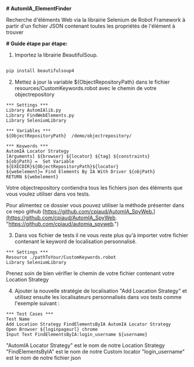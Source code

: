 **# AutomIA_ElementFinder**

Recherche d'éléments Web via la librairie Selenium de Robot Framework à partir d'un fichier JSON contenant toutes les propriétés de l'élément à trouver

**# Guide étape par étape:**

1. Importez la librairie BeautifulSoup.

```sh

pip install beautifulsoup4

```

2. Mettez à jour la variable ${ObjectRepositoryPath}  dans le fichier resources/CustomKeywords.robot avec le chemin de votre objectrepository

```robot
*** Settings ***
Library AutomIAlib.py
Library FindWebElements.py
Library SeleniumLibrary

*** Variables ***
${ObjectRepositoryPath}  /demo/objectrepository/

*** Keywords ***
AutomIA Locator Strategy
[Arguments] ${browser} ${locator} ${tag} ${constraints}
${objPath} =  Set Variable  ${EXECDIR}${ObjectRepositoryPath}${locator}
${webelement}= Find Elements By IA With Driver ${objPath}
RETURN ${webelement}
```

Votre objectrepository contiendra tous les fichiers json des éléments que vous voulez utiliser dans vos tests.

Pour alimentez ce dossier vous pouvez utiliser la méthode présenter dans ce repo github [https://github.com/cpiaud/AutomIA_SpyWeb.](https://github.com/cpiaud/AutomIA_SpyWeb. "https://github.com/cpiaud/automia_spyweb.")

3. Dans vos fichier de tests il ne vous reste plus qu'à importer votre fichier contenant le keyword de localisation personnalisé.

```robot
*** Settings ***
Resource ./pathToYour/CustomKeywords.robot
Library SeleniumLibrary
```

Prenez soin de bien vérifier le chemin de votre fichier contenant votre Location Strategy

4. Ajouter la nouvelle stratégie de localisation "Add Loacation Strategy" et utilisez ensuite les localisateurs personnalisés dans vos tests comme l'exemple suivant :

```robot
*** Test Cases ***
Test Name
Add Location Strategy FindElementsByIA AutomIA Locator Strategy
Open Browser ${loginpageurl} chrome
Input Text FindElementsByIA:login_username ${username}
```

"AutomIA Locator Strategy" est le nom de notre Location Strategy
"FindElementsByIA" est le nom de notre Custom locator
"login_username" est le nom de notre fichier json